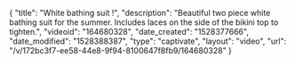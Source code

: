 {
    "title": "White bathing suit !",
    "description": "Beautiful  two piece white bathing suit for the summer. Includes laces on the side of the bikini top to tighten.",
    "videoid": "164680328",
    "date_created": "1528377666",
    "date_modified": "1528388387",
    "type": "captivate",
    "layout": "video",
    "url": "\/v\/172bc3f7-ee58-44e8-9f94-8100647f8fb9\/164680328"
}